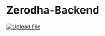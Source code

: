 # Zerodha-Backend
[![Upload File](https://img.shields.io/badge/Upload_File-007BFF?style=for-the-badge)](https://example.com/upload)
